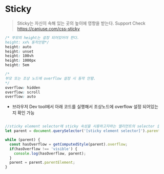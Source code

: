 # Sticky
> Sticky는 자신이 속해 있는 곳의 높이에 영향을 받는다.
> Support Check https://caniuse.com/css-sticky


```css
/* 부모의 height는 설정 되어있어야 한다. 
height: xx% 동작안함*/
height: auto
height: unset
height: 100vh
height: 1000px
height: 5em

/*
부모 또는 조상 노드에 overflow 설정 시 동작 안함.
*/
overflow: hidden
overflow: scroll
overflow: auto

```

* 브라우저 Dev tool에서 아래 코드를 실행해서 조상노드에 overflow 설정 되어있는지 확인 가능
```javascript

//sticky element selector에 sticky 속성을 사용하고자하는 엘리먼트의 selector 설정
let parent = document.querySelector('[sticky element selector]').parentElement;

while (parent) {
  const hasOverflow = getComputedStyle(parent).overflow;
  if(hasOverflow !== 'visible') {
    console.log(hasOverflow, parent);
  }
  parent = parent.parentElement;
}

```